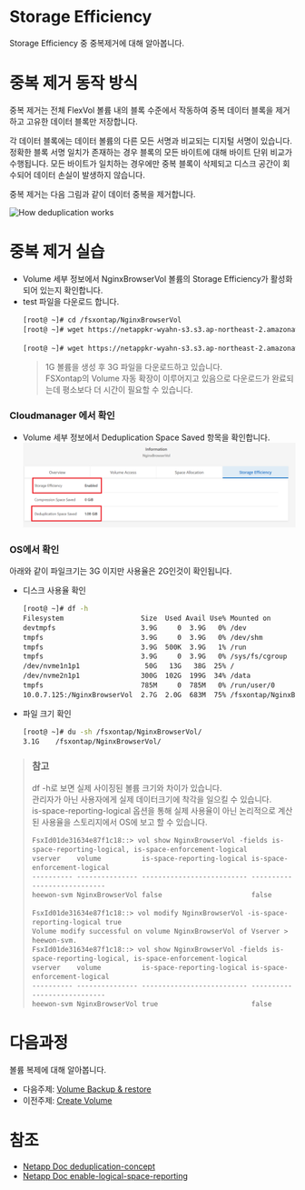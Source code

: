 # Storage Efficiency
Storage Efficiency 중 중복제거에 대해 알아봅니다.

# 중복 제거 동작 방식
중복 제거는 전체 FlexVol 볼륨 내의 블록 수준에서 작동하여 중복 데이터 블록을 제거하고 고유한 데이터 블록만 저장합니다.

각 데이터 블록에는 데이터 볼륨의 다른 모든 서명과 비교되는 디지털 서명이 있습니다. 
정확한 블록 서명 일치가 존재하는 경우 블록의 모든 바이트에 대해 바이트 단위 비교가 수행됩니다. 모든 바이트가 일치하는 경우에만 중복 블록이 삭제되고 디스크 공간이 회수되어 데이터 손실이 발생하지 않습니다.

중복 제거는 다음 그림과 같이 데이터 중복을 제거합니다.

![How deduplication works](https://library.netapp.com/ecmdocs/ECMP1368859/html/GUID-D91471C7-FC25-4A3C-A749-98ED40C6E9DA-low.gif)

# 중복 제거 실습
- Volume 세부 정보에서 NginxBrowserVol 볼륨의 Storage Efficiency가 활성화 되어 있는지 확인합니다.
- test 파일을 다운로드 합니다.
    ```bash
    [root@ ~]# cd /fsxontap/NginxBrowserVol
    [root@ ~]# wget https://netappkr-wyahn-s3.s3.ap-northeast-2.amazonaws.com/public/TestData/testdata-2g.csv

    [root@ ~]# wget https://netappkr-wyahn-s3.s3.ap-northeast-2.amazonaws.com/public/TestData/AllSameByteFile1G
    ```
    > 1G 볼륨을 생성 후 3G 파일을 다운로드하고 있습니다.</br>
    > FSXontap의 Volume 자동 확장이 이루어지고 있음으로 다운로드가 완료되는데 평소보다 더 시간이 필요할 수 있습니다.

### Cloudmanager 에서 확인
- Volume 세부 정보에서 Deduplication Space Saved 항목을 확인합니다.
![deduplication](./images/deduplication.png)
### OS에서 확인
아래와 같이 파일크기는 3G 이지만 사용율은 2G인것이 확인됩니다.
- 디스크 사용율 확인
    ```bash
    [root@ ~]# df -h
    Filesystem                   Size  Used Avail Use% Mounted on
    devtmpfs                     3.9G     0  3.9G   0% /dev
    tmpfs                        3.9G     0  3.9G   0% /dev/shm
    tmpfs                        3.9G  500K  3.9G   1% /run
    tmpfs                        3.9G     0  3.9G   0% /sys/fs/cgroup
    /dev/nvme1n1p1                50G   13G   38G  25% /
    /dev/nvme2n1p1               300G  102G  199G  34% /data
    tmpfs                        785M     0  785M   0% /run/user/0
    10.0.7.125:/NginxBrowserVol  2.7G  2.0G  683M  75% /fsxontap/NginxBrowserVol
    ```
- 파일 크기 확인
    ```bash
    [root@ ~]# du -sh /fsxontap/NginxBrowserVol/
    3.1G	/fsxontap/NginxBrowserVol/
    ```
> ### 참고
> df -h로 보면 실제 사이징된 볼륨 크기와 차이가 있습니다. </br>
> 관리자가 아닌 사용자에게 실제 데이터크기에 착각을 일으킬 수 있습니다. </br>
> is-space-reporting-logical 옵션을 통해 실제 사용율이 아닌 논리적으로 계산된 사용율을 스토리지에서 OS에 보고 할 수 있습니다. 
> ```
> FsxId01de31634e87f1c18::> vol show NginxBrowserVol -fields is-space-reporting-logical, is-space-enforcement-logical
> vserver    volume          is-space-reporting-logical is-space-enforcement-logical 
> ---------- --------------- -------------------------- ---------------------------- 
> heewon-svm NginxBrowserVol false                      false 
> 
> FsxId01de31634e87f1c18::> vol modify NginxBrowserVol -is-space-reporting-logical true
> Volume modify successful on volume NginxBrowserVol of Vserver > heewon-svm.                                                                                                                                         
> FsxId01de31634e87f1c18::> vol show NginxBrowserVol -fields is-space-reporting-logical, is-space-enforcement-logical
> vserver    volume          is-space-reporting-logical is-space-enforcement-logical 
> ---------- --------------- -------------------------- ---------------------------- 
> heewon-svm NginxBrowserVol true                       false 
> ```

# 다음과정
볼륨 복제에 대해 알아봅니다.</br>
- 다음주제: [Volume Backup & restore](../FSXforOntap/VolumeBackupAndRestore.md)
- 이전주제: [Create Volume](../FSXforOntap/CreateVolume.md)

# 참조
- [Netapp Doc deduplication-concept](https://docs.netapp.com/ko-kr/ontap/concepts/deduplication-concept.html)
- [Netapp Doc enable-logical-space-reporting](https://docs.netapp.com/us-en/ontap/volumes/enable-logical-space-reporting-enforcement-task.html)